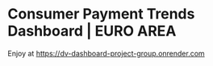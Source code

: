 # Consumer Payment Trends Dashboard | EURO AREA

Enjoy at https://dv-dashboard-project-group.onrender.com
